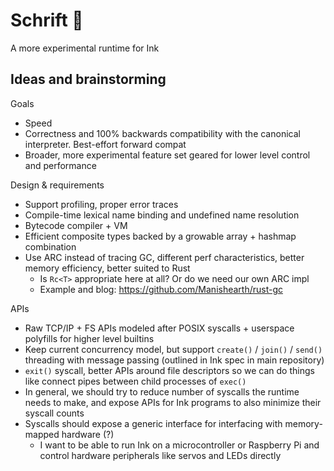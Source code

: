 # Schrift 🚄

A more experimental runtime for Ink

## Ideas and brainstorming

Goals

- Speed
- Correctness and 100% backwards compatibility with the canonical interpreter. Best-effort forward compat
- Broader, more experimental feature set geared for lower level control and performance

Design & requirements

- Support profiling, proper error traces
- Compile-time lexical name binding and undefined name resolution
- Bytecode compiler + VM
- Efficient composite types backed by a growable array + hashmap combination
- Use ARC instead of tracing GC, different perf characteristics, better memory efficiency, better suited to Rust
    - Is `Rc<T>` appropriate here at all? Or do we need our own ARC impl
    - Example and blog: https://github.com/Manishearth/rust-gc

APIs

- Raw TCP/IP + FS APIs modeled after POSIX syscalls + userspace polyfills for higher level builtins
- Keep current concurrency model, but support `create()` / `join()` / `send()` threading with message passing (outlined in Ink spec in main repository)
- `exit()` syscall, better APIs around file descriptors so we can do things like connect pipes between child processes of `exec()`
- In general, we should try to reduce number of syscalls the runtime needs to make, and expose APIs for Ink programs to also minimize their syscall counts
- Syscalls should expose a generic interface for interfacing with memory-mapped hardware (?)
    - I want to be able to run Ink on a microcontroller or Raspberry Pi and control hardware peripherals like servos and LEDs directly

